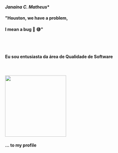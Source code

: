 ####  *Janaína C. Matheus**


#### "Houston, we have a problem,
####  I mean a bug 🐛 😅"
<br />
<br />

####  Eu sou entusiasta da área de **Qualidade de Software**

<br />
<br />


<img src= "https://github.com/crisjanaina/crisjanaina/assets/29989611/89abf73f-46e5-4b52-9b3e-ded9e59a5495" width="200" height="200">

#### ... **to my profile**
<!--
**crisjanaina/crisjanaina** is a ✨ _special_ ✨ repository because its `README.md` (this file) appears on your GitHub profile.

Here are some ideas to get you started:

- 🔭 I’m currently working on ...
- 🌱 I’m currently learning ...
- 👯 I’m looking to collaborate on ...
- 🤔 I’m looking for help with ...
- 💬 Ask me about ...
- 📫 How to reach me: ...
- 😄 Pronouns: ...
- ⚡ Fun fact: ...
-->
